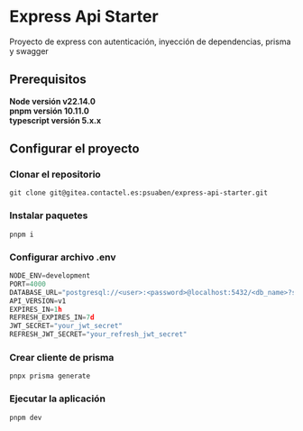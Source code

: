 # Express Api Starter

Proyecto de express con autenticación, inyección de dependencias, prisma y swagger

## Prerequisitos

**Node versión v22.14.0**
<br />
**pnpm versión 10.11.0**
<br />
**typescript versión 5.x.x**

## Configurar el proyecto

### Clonar el repositorio

```shell
git clone git@gitea.contactel.es:psuaben/express-api-starter.git
```

### Instalar paquetes

```shell
pnpm i
```

### Configurar archivo .env

```js
NODE_ENV=development
PORT=4000
DATABASE_URL="postgresql://<user>:<password>@localhost:5432/<db_name>?schema=public"
API_VERSION=v1
EXPIRES_IN=1h
REFRESH_EXPIRES_IN=7d
JWT_SECRET="your_jwt_secret"
REFRESH_JWT_SECRET="your_refresh_jwt_secret"
```

### Crear cliente de prisma

```shell
pnpx prisma generate
```

### Ejecutar la aplicación

```shell
pnpm dev
```
